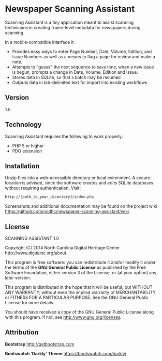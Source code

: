 Newspaper Scanning Assistant
============================

Scanning Assistant is a tiny application meant to assist scanning technicians in creating frame-level metadata for newspapers during scanning.

In a mobile-compatible interface it:
+ Provides easy ways to enter Page Number, Date, Volume, Edition, and Issue Numbers as well as a means to flag a page for review and make a note.
+ Attempts to "guess" the next sequence to save time, when a new issue is begun, prompts a change in Date, Volume, Edition and Issue. 
+ Stores data in SQLite, so that a batch may be resumed
+ Outputs data in tab-delimited text for import into existing workflows

Version
-------

1.0

Technology
----------

Scanning Assistant requires the following to work properly:
  - PHP 5 or higher
  - PDO extension

Installation
------------

Unzip files into a web-accessible directory or local evironment. A secure location is advised, since the software creates and edits SQLite databases without requiring authentication. Visit:

```sh
http://[path_to_your_directory]/index.php
```

Screenshots and additional documentation may be found on the project wiki <https://github.com/ncdhc/newspaper-scanning-assistant/wiki>.

License
-------

SCANNING ASSISTANT 1.0

Copyright (C) 2014 North Carolina Digital Heritage Center <http://www.digitalnc.org/about>.

This program is free software: you can redistribute it and/or modify
it under the terms of the **GNU General Public License** as published by
the Free Software Foundation, either version 3 of the License, or
(at your option) any later version.

This program is distributed in the hope that it will be useful,
but WITHOUT ANY WARRANTY; without even the implied warranty of
MERCHANTABILITY or FITNESS FOR A PARTICULAR PURPOSE.  See the
GNU General Public License for more details.

You should have received a copy of the GNU General Public License
along with this program.  If not, see <http://www.gnu.org/licenses>.

Attribution
-----------

**Bootstrap** <http://getbootstrap.com>

**Bootswatch 'Darkly' Theme** <https://bootswatch.com/darkly/>